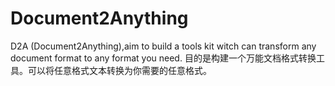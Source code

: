 # Document2Anything
D2A (Document2Anything),aim to build a tools kit witch can transform any document format to any format you need.
目的是构建一个万能文档格式转换工具。可以将任意格式文本转换为你需要的任意格式。
